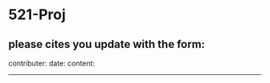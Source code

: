 # 521-Proj
please cites you update with the form:
-----------------------------
contributer:
date:
content:

-----------------------------
